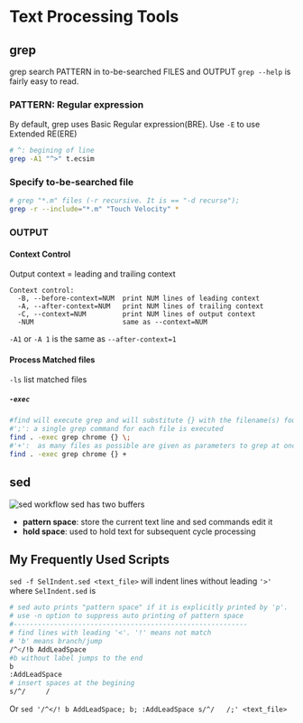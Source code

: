 # Text Processing Tools

## grep

grep search PATTERN in to-be-searched FILES and OUTPUT
`grep --help` is fairly easy to read.

### PATTERN: Regular expression

By default, grep uses Basic Regular expression(BRE). Use `-E` to use Extended RE(ERE)


```sh
# ^: begining of line
grep -A1 "^>" t.ecsim
```

### Specify to-be-searched file

```sh
# grep "*.m" files (-r recursive. It is == "-d recurse");
grep -r --include="*.m" "Touch Velocity" *
```

### OUTPUT

#### Context Control
Output context = leading and trailing context

```
Context control:
  -B, --before-context=NUM  print NUM lines of leading context
  -A, --after-context=NUM   print NUM lines of trailing context
  -C, --context=NUM         print NUM lines of output context
  -NUM                      same as --context=NUM
```
`-A1` or `-A 1` is the same as `--after-context=1`

#### Process Matched files
`-ls` list matched files

##### `-exec`

```sh
#find will execute grep and will substitute {} with the filename(s) found.
#';': a single grep command for each file is executed
find . -exec grep chrome {} \;
#'+':  as many files as possible are given as parameters to grep at once.
find . -exec grep chrome {} +
```

## sed

![sed workflow](https://www.tutorialspoint.com/sed/images/sed_workflow.jpg)
sed has two buffers
- **pattern space**: store the current text line and sed commands edit it
- **hold space**: used to hold text for subsequent cycle processing

## My Frequently Used Scripts
`sed -f SelIndent.sed <text_file>` will indent lines without leading `'>'` where `SelIndent.sed` is
```sh
# sed auto prints "pattern space" if it is explicitly printed by 'p'.
# use -n option to suppress auto printing of pattern space
#----------------------------------------------------------
# find lines with leading '<'. '!' means not match
# 'b' means branch/jump
/^</!b AddLeadSpace
#b without label jumps to the end
b
:AddLeadSpace
# insert spaces at the begining
s/^/     /
```
Or `sed '/^</! b AddLeadSpace; b; :AddLeadSpace s/^/   /;' <text_file>`
